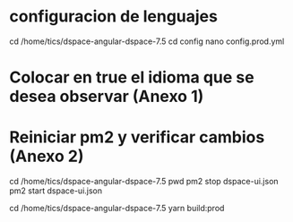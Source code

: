 # configuracion de lenguajes
cd /home/tics/dspace-angular-dspace-7.5
cd config
nano config.prod.yml

# Colocar en true el idioma que se desea observar (Anexo 1)
# Reiniciar pm2 y verificar cambios (Anexo 2)
cd /home/tics/dspace-angular-dspace-7.5
pwd
pm2 stop dspace-ui.json
pm2 start dspace-ui.json

cd /home/tics/dspace-angular-dspace-7.5
yarn build:prod

